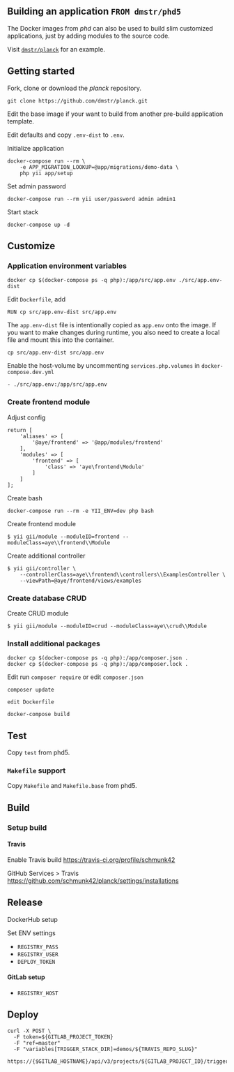 ## Building an application `FROM dmstr/phd5`

The Docker images from *phd* can also be used to build slim customized applications, just by adding modules to the source code.

Visit [`dmstr/planck`](https://github.com/dmstr/planck) for an example.


## Getting started

Fork, clone or download the *planck* repository.

```
git clone https://github.com/dmstr/planck.git
```

Edit the base image if your want to build from another pre-build application template.

Edit defaults and copy `.env-dist` to `.env`.

Initialize application

```
docker-compose run --rm \
    -e APP_MIGRATION_LOOKUP=@app/migrations/demo-data \
    php yii app/setup
```

Set admin password

```
docker-compose run --rm yii user/password admin admin1
```

Start stack

```
docker-compose up -d
```


## Customize

### Application environment variables

    docker cp $(docker-compose ps -q php):/app/src/app.env ./src/app.env-dist

Edit `Dockerfile`, add
    
    RUN cp src/app.env-dist src/app.env

The `app.env-dist` file is intentionally copied as `app.env` onto the image. If you want to make changes during runtime, you also need to create a local file and mount this into the container.

    cp src/app.env-dist src/app.env
    
Enable the host-volume by uncommenting `services.php.volumes` in `docker-compose.dev.yml`     

    - ./src/app.env:/app/src/app.env

### Create frontend module

Adjust config

    return [
        'aliases' => [
            '@aye/frontend' => '@app/modules/frontend'
        ],
        'modules' => [
            'frontend' => [
                'class' => 'aye\frontend\Module'
            ]
        ]
    ];

Create bash    
    
    docker-compose run --rm -e YII_ENV=dev php bash

Create frontend module    
    
    $ yii gii/module --moduleID=frontend --moduleClass=aye\\frontend\\Module

Create additional controller

    $ yii gii/controller \
        --controllerClass=aye\\frontend\\controllers\\ExamplesController \
        --viewPath=@aye/frontend/views/examples

### Create database CRUD

Create CRUD module

	$ yii gii/module --moduleID=crud --moduleClass=aye\\crud\\Module



### Install additional packages
    
    docker cp $(docker-compose ps -q php):/app/composer.json .
    docker cp $(docker-compose ps -q php):/app/composer.lock .

Edit run `composer require` or edit `composer.json`

    composer update
    
    edit Dockerfile
    
    docker-compose build

## Test

Copy `test` from phd5.

### `Makefile` support

Copy `Makefile` and `Makefile.base` from phd5.

## Build

### Setup build

#### Travis

Enable Travis build
https://travis-ci.org/profile/schmunk42

GitHub Services > Travis
https://github.com/schmunk42/planck/settings/installations

## Release

DockerHub setup

Set ENV settings

- `REGISTRY_PASS`
- `REGISTRY_USER`
- `DEPLOY_TOKEN`

#### GitLab setup

- `REGISTRY_HOST`

## Deploy

```
curl -X POST \
  -F token=${GITLAB_PROJECT_TOKEN} 
  -F "ref=master" 
  -F "variables[TRIGGER_STACK_DIR]=demos/${TRAVIS_REPO_SLUG}" 
  https://{$GITLAB_HOSTNAME}/api/v3/projects/${GITLAB_PROJECT_ID}/trigger/builds
```
